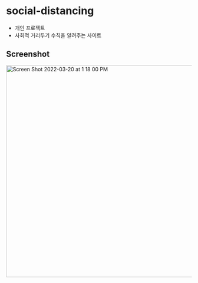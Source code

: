 # social-distancing
* 개인 프로젝트
* 사회적 거리두기 수칙을 알려주는 사이트

## Screenshot
<img width="575" alt="Screen Shot 2022-03-20 at 1 18 00 PM" src="https://user-images.githubusercontent.com/68562176/159147931-2df60af3-4704-40f1-bb27-c51831cd07df.png">
